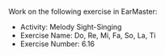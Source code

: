 Work on the following exercise in EarMaster:
- Activity: Melody Sight-Singing
- Exercise Name: Do, Re, Mi, Fa, So, La, Ti
- Exercise Number: 6.16
